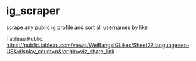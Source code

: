 # ig_scraper
scrape any public ig profile and sort all usernames by like

Tableau Public: https://public.tableau.com/views/WeiBangsIGLikes/Sheet2?:language=en-US&:display_count=n&:origin=viz_share_link
